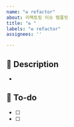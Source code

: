 ```yaml
---
name: "♻️ refactor"
about: 리팩토링 이슈 템플릿
title: "♻️ "
labels: "♻️ refactor"
assignees: ''

---
```


## 📌 Description
- 

## 📝 To-do

- [ ] 
- [ ]
